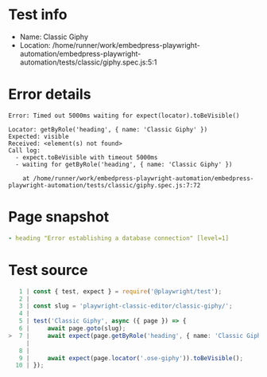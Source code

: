 # Test info

- Name: Classic Giphy
- Location: /home/runner/work/embedpress-playwright-automation/embedpress-playwright-automation/tests/classic/giphy.spec.js:5:1

# Error details

```
Error: Timed out 5000ms waiting for expect(locator).toBeVisible()

Locator: getByRole('heading', { name: 'Classic Giphy' })
Expected: visible
Received: <element(s) not found>
Call log:
  - expect.toBeVisible with timeout 5000ms
  - waiting for getByRole('heading', { name: 'Classic Giphy' })

    at /home/runner/work/embedpress-playwright-automation/embedpress-playwright-automation/tests/classic/giphy.spec.js:7:72
```

# Page snapshot

```yaml
- heading "Error establishing a database connection" [level=1]
```

# Test source

```ts
   1 | const { test, expect } = require('@playwright/test');
   2 |
   3 | const slug = 'playwright-classic-editor/classic-giphy/';
   4 |
   5 | test('Classic Giphy', async ({ page }) => {
   6 |     await page.goto(slug);
>  7 |     await expect(page.getByRole('heading', { name: 'Classic Giphy' })).toBeVisible();
     |                                                                        ^ Error: Timed out 5000ms waiting for expect(locator).toBeVisible()
   8 |
   9 |     await expect(page.locator('.ose-giphy')).toBeVisible();
  10 | });
```